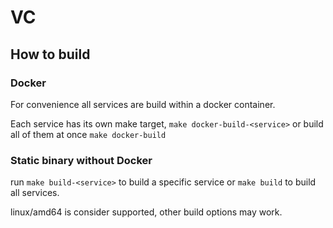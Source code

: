 # VC

## How to build

### Docker

For convenience all services are build within a docker container.

Each service has its own make target, `make docker-build-<service>` or build all of them at once `make docker-build`

### Static binary without Docker

run `make build-<service>` to build a specific service or `make build` to build all services.

linux/amd64 is consider supported, other build options may work.
